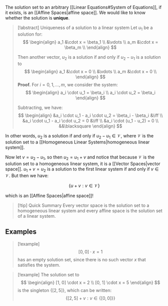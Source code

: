 The solution set to an arbitrary [[Linear Equations#System of Equations]], if it exists, is an [[Affine Spaces|affine space]]. We would like to know whether the solution is **unique**.

> [!abstract] Uniqueness of a solution to a linear system
> Let $u_1$ be a solution for:
> $$
> \begin{align}
> a_1 &\cdot x = \beta_1 \\
> &\vdots \\
> a_m &\cdot x = \beta_m \\
> \end{align}
> $$
>
> Then another vector, $u_2$ is a solution if and only if $u_2 - u_1$ is a solution to
> $$
> \begin{align}
> a_1 &\cdot x = 0 \\
> &\vdots \\
> a_m &\cdot x = 0 \\
> \end{align}
> $$
> **Proof.**
> For $i = 0, 1, \dots, m$, we consider the system:
> $$
> \begin{align}
> a_i \cdot u_1 = \beta_i \\
> a_i \cdot u_2 = \beta_i
> \end{align}
> $$
>
> Subtracting, we have:
> $$
> \begin{align}
> &a_i \cdot u_1 - a_i \cdot u_2 = \beta_i - \beta_i &\iff \\
> &a_i \cdot u_1 - a_i \cdot u_2 = 0 &\iff \\
> &a_i \cdot (u_1 - u_2) = 0 \\
> &&\blacksquare
> \end{align}
> $$

In other words, $u_2$ is a solution if and only if $u_2 - u_1 \in \mathcal{V}$, where $\mathcal{V}$ is the solution set to a [[Homogeneous Linear Systems|homogeneous linear system]].

Now let $v = u_2 - u_1$, so then $u_2 = u_1 + v$ and notice that because $\mathcal{V}$ is the solution set to a homogeneous linear system, it is a [[Vector Spaces|vector space]].  $u_1 + v = u_2$ is a solution to the first linear system if and only if $v \in \mathcal{V}$. But then we have:

$$
\{ u + v : v \in \mathcal{V} \}
$$

which is an [[Affine Spaces|affine space]]!

> [!tip] Quick Summary
> Every vector space is the solution set to a homogeneous linear system and every
> affine space is the solution set of a linear system.

## Examples

> [!example]
> $$
> [0, 0] \cdot x = 1
> $$
> has an empty solution set, since there is no such vector $x$ that satisfies the system.

> [!example]
> The solution set to
> $$
> \begin{align}
> [1, 0] \cdot x = 2 \\
> [0, 1] \cdot x = 5
> \end{align}
> $$
> is the singleton $\{ [2, 5] \}$, which can be written:
> $$
> \{ [2, 5] + v : v \in \{ [0, 0] \} \}
> $$